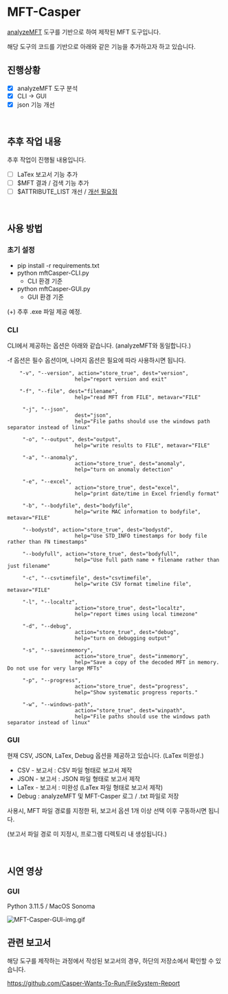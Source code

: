 # MFT-Casper


[analyzeMFT](https://github.com/dkovar/analyzeMFT) 도구를 기반으로 하여 제작된 MFT 도구입니다.

해당 도구의 코드를 기반으로 아래와 같은 기능을 추가하고자 하고 있습니다.

## 진행상황 
- [X] analyzeMFT 도구 분석
- [X] CLI -> GUI 
- [X] json 기능 개선

<br/>

## 추후 작업 내용 
추후 작업이 진행될 내용입니다. 

- [ ] LaTex 보고서 기능 추가
- [ ] $MFT 결과 / 검색 기능 추가
- [ ] $ATTRIBUTE_LIST 개선 / [개선 필요점](https://github.com/dkovar/analyzeMFT/issues/56)

<br/>

## 사용 방법

### 초기 설정
- pip install -r requirements.txt
- python mftCasper-CLI.py 
  - CLI 환경 기준
- python mftCasper-GUI.py
  - GUI 환경 기준 

(+) 추후 .exe 파일 제공 예정. 

### CLI
CLI에서 제공하는 옵션은 아래와 같습니다. (analyzeMFT와 동일합니다.)

-f 옵션은 필수 옵션이며, 나머지 옵션은 필요에 따라 사용하시면 됩니다. 


        "-v", "--version", action="store_true", dest="version",
                          help="report version and exit"  

        "-f", "--file", dest="filename",
                          help="read MFT from FILE", metavar="FILE"  

         "-j", "--json",
                          dest="json",
                          help="File paths should use the windows path separator instead of linux"          

         "-o", "--output", dest="output",
                          help="write results to FILE", metavar="FILE"  

         "-a", "--anomaly",
                          action="store_true", dest="anomaly",
                          help="turn on anomaly detection"  

         "-e", "--excel",
                          action="store_true", dest="excel",
                          help="print date/time in Excel friendly format"  

         "-b", "--bodyfile", dest="bodyfile",
                          help="write MAC information to bodyfile", metavar="FILE"  

         "--bodystd", action="store_true", dest="bodystd",
                          help="Use STD_INFO timestamps for body file rather than FN timestamps"  

         "--bodyfull", action="store_true", dest="bodyfull",
                          help="Use full path name + filename rather than just filename"  

         "-c", "--csvtimefile", dest="csvtimefile",
                          help="write CSV format timeline file", metavar="FILE"  

         "-l", "--localtz",
                          action="store_true", dest="localtz",
                          help="report times using local timezone"  

         "-d", "--debug",
                          action="store_true", dest="debug",
                          help="turn on debugging output"  

         "-s", "--saveinmemory",
                          action="store_true", dest="inmemory",
                          help="Save a copy of the decoded MFT in memory. Do not use for very large MFTs"  

         "-p", "--progress",
                          action="store_true", dest="progress",
                          help="Show systematic progress reports."  

         "-w", "--windows-path",
                          action="store_true", dest="winpath",
                          help="File paths should use the windows path separator instead of linux"  


### GUI 
현재 CSV, JSON, LaTex, Debug 옵션을 제공하고 있습니다. (LaTex 미완성.)

- CSV - 보고서 : CSV 파일 형태로 보고서 제작 
- JSON - 보고서 : JSON 파일 형태로 보고서 제작 
- LaTex - 보고서 : 미완성 (LaTex 파일 형태로 보고서 제작)
- Debug : analyzeMFT 및 MFT-Casper 로그 / .txt 파일로 저장

사용시, MFT 파일 경로를 지정한 뒤, 보고서 옵션 1개 이상 선택 이후 구동하시면 됩니다.


(보고서 파일 경로 미 지정시, 프로그램 디렉토리 내 생성됩니다.)

<br/>

## 시연 영상 

### GUI
Python 3.11.5 / MacOS Sonoma 

![MFT-Casper-GUI-img.gif](Doc%2FMFT-Casper-GUI-img.gif)


## 관련 보고서

해당 도구를 제작하는 과정에서 작성된 보고서의 경우, 하단의 저장소에서 확인할 수 있습니다. 

https://github.com/Casper-Wants-To-Run/FileSystem-Report
